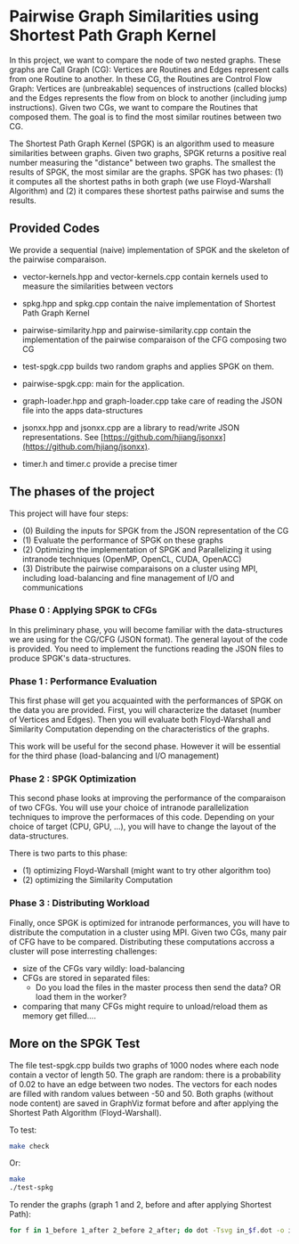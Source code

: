 Pairwise Graph Similarities using Shortest Path Graph Kernel
=============================================================

In this project, we want to compare the node of two nested graphs.
These graphs are Call Graph (CG): Vertices are Routines and Edges represent calls from one Routine to another.
In these CG, the Routines are Control Flow Graph: Vertices are (unbreakable) sequences of instructions (called blocks)
and the Edges represents the flow from on block to another (including jump instructions).
Given two CGs, we want to compare the Routines that composed them.
The goal is to find the most similar routines between two CG.

The Shortest Path Graph Kernel (SPGK) is an algorithm used to measure similarities between graphs.
Given two graphs, SPGK returns a positive real number measuring the "distance" between two graphs.
The smallest the results of SPGK, the most similar are the graphs.
SPGK has two phases: (1) it computes all the shortest paths in both graph (we use Floyd-Warshall Algorithm)
and (2) it compares these shortest paths pairwise and sums the results.

## Provided Codes

We provide a sequential (naive) implementation of SPGK and the skeleton of the pairwise comparaison.
 - vector-kernels.hpp and vector-kernels.cpp contain kernels used to measure the similarities between vectors
 - spkg.hpp and spkg.cpp contain the naive implementation of Shortest Path Graph Kernel
 - pairwise-similarity.hpp and pairwise-similarity.cpp contain the implementation of the pairwise comparaison of the CFG composing two CG

 - test-spgk.cpp builds two random graphs and applies SPGK on them.
 - pairwise-spgk.cpp: main for the application.

 - graph-loader.hpp and graph-loader.cpp take care of reading the JSON file into the apps data-structures
 - jsonxx.hpp and jsonxx.cpp are a library to read/write JSON representations. See [https://github.com/hjiang/jsonxx](https://github.com/hjiang/jsonxx).
 - timer.h and timer.c provide a precise timer

## The phases of the project

This project will have four steps:
 * (0) Building the inputs for SPGK from the JSON representation of the CG
 * (1) Evaluate the performance of SPGK on these graphs
 * (2) Optimizing the implementation of SPGK and Parallelizing it using intranode techniques (OpenMP, OpenCL, CUDA, OpenACC)
 * (3) Distribute the pairwise comparaisons on a cluster using MPI, including load-balancing and fine management of I/O and communications 

### Phase 0 : Applying SPGK to CFGs

In this preliminary phase, you will become familiar with the data-structures we are using for the CG/CFG (JSON format).
The general layout of the code is provided.
You need to implement the functions reading the JSON files to produce SPGK's data-structures.

### Phase 1 : Performance Evaluation

This first phase will get you acquainted with the performances of SPGK on the data you are provided.
First, you will characterize the dataset (number of Vertices and Edges).
Then you will evaluate both Floyd-Warshall and Similarity Computation depending on the characteristics of the graphs.

This work will be useful for the second phase. However it will be essential for the third phase (load-balancing and I/O management)

### Phase 2 : SPGK Optimization

This second phase looks at improving the performance of the comparaison of two CFGs.
You will use your choice of intranode parallelization techniques to improve the performaces of this code.
Depending on your choice of target (CPU, GPU, ...), you will have to change the layout of the data-structures.

There is two parts to this phase:
 - (1) optimizing Floyd-Warshall (might want to try other algorithm too)
 - (2) optimizing the Similarity Computation

### Phase 3 : Distributing Workload

Finally, once SPGK is optimized for intranode performances, you will have to distribute the computation in a cluster using MPI.
Given two CGs, many pair of CFG have to be compared.
Distributing these computations accross a cluster will pose interresting challenges:
 - size of the CFGs vary wildly: load-balancing
 - CFGs are stored in separated files:
   - Do you load the files in the master process then send the data? OR load them in the worker?
 - comparing that many CFGs might require to unload/reload them as memory get filled....

## More on the SPGK Test

The file test-spgk.cpp builds two graphs of 1000 nodes where each node contain a vector of length 50.
The graph are random: there is a probability of 0.02 to have an edge between two nodes.
The vectors for each nodes are filled with random values between -50 and 50.
Both graphs (without node content) are saved in GraphViz format before and after applying the Shortest Path Algorithm (Floyd-Warshall).

To test:
```bash
make check
```
Or:
```bash
make
./test-spkg
```
To render the graphs (graph 1 and 2, before and after applying Shortest Path):
```bash
for f in 1_before 1_after 2_before 2_after; do dot -Tsvg in_$f.dot -o in_$f.svg; done
```

